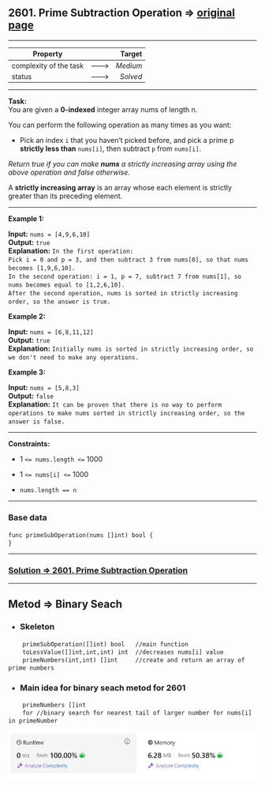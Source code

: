 ## 2601. Prime Subtraction Operation => [original page](https://leetcode.com/problems/prime-subtraction-operation/description/ "https://leetcode.com/problems/rotate-list/description/")

---
| Property               |      |   Target |              
|------------------------|:----:|---------:|
| complexity of the task | ---> | _Medium_ |
| status                 | ---> | _Solved_ |

---
**Task:**  
You are given a **0-indexed** integer array nums of length n.

You can perform the following operation as many times as you want:

   * Pick an index `i` that you haven’t picked before, and pick a prime p **strictly less than** `nums[i]`, then subtract `p` from `nums[i]`.

*Return true if you can make **nums** a strictly increasing array using the above operation and false otherwise.*

A **strictly increasing array** is an array whose each element is strictly greater than its preceding element.

---
**Example 1:**

**Input:** `nums = [4,9,6,10]`  
**Output:** `true`  
**Explanation:** `In the first operation:`  
`Pick i = 0 and p = 3, and then subtract 3 from nums[0], so that nums becomes [1,9,6,10].`  
`In the second operation: i = 1, p = 7, subtract 7 from nums[1], so nums becomes equal to [1,2,6,10].`  
`After the second operation, nums is sorted in strictly increasing order, so the answer is true.`  

**Example 2:**

**Input:** `nums = [6,8,11,12]`  
**Output:** `true`  
**Explanation:** `Initially nums is sorted in strictly increasing order, so we don't need to make any operations.`

**Example 3:**

**Input:** `nums = [5,8,3]`  
**Output:** `false`  
**Explanation:** `It can be proven that there is no way to perform operations to make nums sorted in strictly increasing order, so the answer is false.`

---

**Constraints:**
   * $1$ `<= nums.length <=` $1000$

   * $1$ `<= nums[i] <=` $1000$

   * `nums.length == n`

---

### Base data

```Golang
func primeSubOperation(nums []int) bool {	
}
```

---
### [Solution => 2601. Prime Subtraction Operation](https://github.com/Ekvo/Leetcode-problems/blob/main/Leetcode-Problems-List/2601-Prime-Subtraction-Operation/primeSubtractionOperation.go "https://github.com/Ekvo/Leetcode-problems/blob/main/Leetcode-Problems-List/2601-Prime-Subtraction-Operation/primeSubtractionOperation.go")

---
## Metod => Binary Seach

* ### Skeleton

```Golang
    primeSubOperation([]int) bool   //main function
    toLessValue([]int,int,int) int  //decreases nums[i] value
    primeNumbers(int,int) []int     //create and return an array of prime numbers
```
* ### Main idea for binary seach metod for 2601

```Golang
    primeNumbers []int
    for //binary search for nearest tail of larger number for nums[i] in primeNumber
```
![submit](https://github.com/Ekvo/Leetcode-problems/blob/main/Leetcode-Problems-Submit-Screenshots/2601_Prime_Subtraction_Operation.jpg) 
